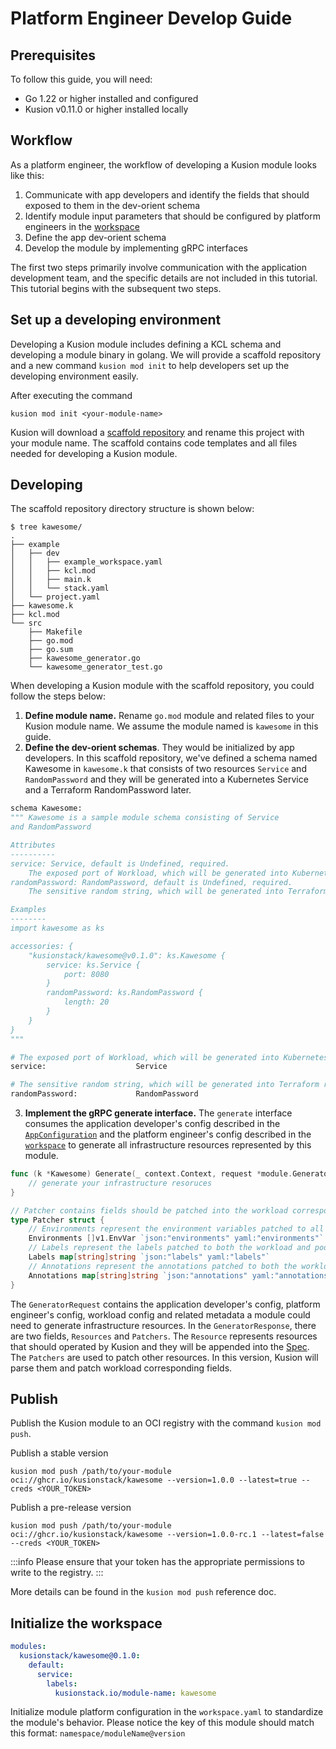 # Platform Engineer Develop Guide

## Prerequisites

To follow this guide, you will need:

- Go 1.22 or higher installed and configured
- Kusion v0.11.0 or higher installed locally

## Workflow

As a platform engineer, the workflow of developing a Kusion module looks like this:

1. Communicate with app developers and identify the fields that should exposed to them in the dev-orient schema
2. Identify module input parameters that should be configured by platform engineers in the [workspace](../workspace)
3. Define the app dev-orient schema
4. Develop the module by implementing gRPC interfaces

The first two steps primarily involve communication with the application development team, and the specific details are not included in this tutorial. This tutorial begins with the subsequent two steps.

## Set up a developing environment

Developing a Kusion module includes defining a KCL schema and developing a module binary in golang. We will provide a scaffold repository and a new command `kusion mod init` to help developers set up the developing environment easily.

After executing the command

```shell
kusion mod init <your-module-name>
```

Kusion will download a [scaffold repository](https://github.com/KusionStack/kusion-module-scaffolding) and rename this project with your module name. The scaffold contains code templates and all files needed for developing a Kusion module.

## Developing

The scaffold repository directory structure is shown below:

```shell
$ tree kawesome/
.
├── example
│   ├── dev
│   │   ├── example_workspace.yaml
│   │   ├── kcl.mod
│   │   ├── main.k
│   │   └── stack.yaml
│   └── project.yaml
├── kawesome.k
├── kcl.mod
└── src
    ├── Makefile
    ├── go.mod
    ├── go.sum
    ├── kawesome_generator.go
    └── kawesome_generator_test.go
```

When developing a Kusion module with the scaffold repository, you could follow the steps below:

1. **Define module name.** Rename `go.mod` module and related files to your Kusion module name. We assume the module named is `kawesome` in this guide.
2. **Define the dev-orient schemas**. They would be initialized by app developers. In this scaffold repository, we've defined a schema named Kawesome in `kawesome.k` that consists of two resources `Service` and `RandomPassword` and they will be generated into a Kubernetes Service and a Terraform RandomPassword later.

```python
schema Kawesome: 
""" Kawesome is a sample module schema consisting of Service
and RandomPassword

Attributes
----------
service: Service, default is Undefined, required. 
    The exposed port of Workload, which will be generated into Kubernetes Service. 
randomPassword: RandomPassword, default is Undefined, required. 
    The sensitive random string, which will be generated into Terraform random_password. 

Examples
--------
import kawesome as ks

accessories: {
    "kusionstack/kawesome@v0.1.0": ks.Kawesome {
        service: ks.Service {
            port: 8080
        }
        randomPassword: ks.RandomPassword {
            length: 20
        }
    }
}
"""

# The exposed port of Workload, which will be generated into Kubernetes Service. 
service:                    Service

# The sensitive random string, which will be generated into Terraform random_password. 
randomPassword:             RandomPassword
```

3. **Implement the gRPC generate interface.** The `generate` interface consumes the application developer's config described in the [`AppConfiguration`](../app-configuration) and the platform engineer's config described in the [`workspace`](../workspace) to generate all infrastructure resources represented by this module.

```go
func (k *Kawesome) Generate(_ context.Context, request *module.GeneratorRequest) (*module.GeneratorResponse, error){
    // generate your infrastructure resoruces
}

// Patcher contains fields should be patched into the workload corresponding fields
type Patcher struct {
    // Environments represent the environment variables patched to all containers in the workload.
    Environments []v1.EnvVar `json:"environments" yaml:"environments"`
    // Labels represent the labels patched to both the workload and pod.
    Labels map[string]string `json:"labels" yaml:"labels"`
    // Annotations represent the annotations patched to both the workload and pod.
    Annotations map[string]string `json:"annotations" yaml:"annotations"`
}
```

The `GeneratorRequest` contains the application developer's config, platform engineer's config, workload config and related metadata a module could need to generate infrastructure resources.
In the `GeneratorResponse`, there are two fields, `Resources` and `Patchers`. The `Resource` represents resources that should operated by Kusion and they will be appended into the [Spec](../spec). The `Patchers` are used to patch other resources. In this version, Kusion will parse them and patch workload corresponding fields.

## Publish

Publish the Kusion module to an OCI registry with the command `kusion mod push`.

Publish a stable version
```shell
kusion mod push /path/to/your-module oci://ghcr.io/kusionstack/kawesome --version=1.0.0 --latest=true --creds <YOUR_TOKEN>
```

Publish a pre-release version
```shell
kusion mod push /path/to/your-module oci://ghcr.io/kusionstack/kawesome --version=1.0.0-rc.1 --latest=false --creds <YOUR_TOKEN>
```

:::info
Please ensure that your token has the appropriate permissions to write to the registry.
:::

More details can be found in the `kusion mod push` reference doc.

## Initialize the workspace

```yaml
modules: 
  kusionstack/kawesome@0.1.0: 
    default: 
      service: 
        labels: 
          kusionstack.io/module-name: kawesome
```

Initialize module platform configuration in the `workspace.yaml` to standardize the module's behavior. Please notice the key of this module should match this format: `namespace/moduleName@version`